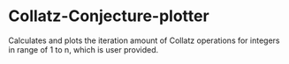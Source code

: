 # Collatz-Conjecture-plotter
Calculates and plots the iteration amount of Collatz operations for integers in range of 1 to n, which is user provided.
